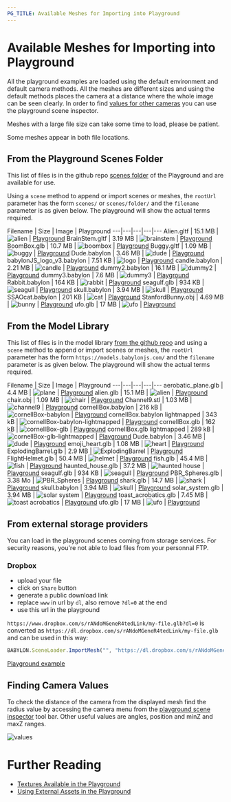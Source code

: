```yaml
---
PG_TITLE: Available Meshes for Importing into Playground
---
```


# Available Meshes for Importing into Playground

All the playground examples are loaded using the default environment and default camera methods. All the meshes are different sizes and using the default methods places the camera at a distance where the whole image can be seen clearly. In order to find [values for other cameras](/resources/meshes_to_load#finding-camera-values) you can use the playground scene inspector.

Meshes with a large file size can take some time to load, please be patient.

Some meshes appear in both file locations.

## From the Playground Scenes Folder

This list of files is in the github repo [scenes folder](https://github.com/BabylonJS/Babylon.js/tree/master/Playground/scenes) of the Playground and are available for use.

Using a `scene` method to append or import scenes or meshes, the `rootUrl` parameter has the form `scenes/` or `scenes/folder/` and the `filename` parameter is as given below. The playground will show the actual terms required.


Filename | Size | Image | Playground
---|---|---|---|---
Alien.gltf | 15.1 MB | ![alien](/img/resources/meshes/alien.png) | [Playground](https://www.babylonjs-playground.com/#8IMNBM#1)
BrainStem.gltf | 3.19 MB | ![brainstem](/img/resources/meshes/brainstem.png) | [Playground](https://www.babylonjs-playground.com/#J62R3F#1)
BoomBox.glb | 10.7 MB | ![boombox](/img/resources/meshes/boombox.png) | [Playground](https://www.babylonjs-playground.com/#QCU8DJ#2)
Buggy.gltf | 1.09 MB | ![buggy](/img/resources/meshes/buggy.png) | [Playground](https://www.babylonjs-playground.com/#K7TJIG#1)
Dude.babylon | 3.46 MB | ![dude](/img/resources/meshes/dude.png) | [Playground](https://www.babylonjs-playground.com/#WLDCUC#2)
babylonJS_logo_v3.babylon | 7.51 KB | ![logo](/img/resources/meshes/logo.png) | [Playground](https://www.babylonjs-playground.com/#17LHMG#1)
candle.babylon | 2.21 MB | ![candle](/img/resources/meshes/candle.png) | [Playground](https://www.babylonjs-playground.com/#TSCJPP#1)
dummy2.babylon | 16.1 MB | ![dummy2](/img/resources/meshes/dummy2.png) | [Playground](https://www.babylonjs-playground.com/#TBK09I#2)
dummy3.babylon | 7.6 MB | ![dummy3](/img/resources/meshes/dummy2.png) | [Playground](https://www.babylonjs-playground.com/#C38BUD#1)
Rabbit.babylon | 164 KB | ![rabbit](/img/resources/meshes/rabbit.png) | [Playground](https://www.babylonjs-playground.com/#NMU4ZM#1)
seagulf.glb | 934 KB | ![seagull](/img/resources/meshes/seagull.png) | [Playground](https://www.babylonjs-playground.com/#8LFTCH#2)
skull.babylon | 3.94 MB | ![skull](/img/resources/meshes/skull.png) | [Playground](https://www.babylonjs-playground.com/#VV935G#2)
SSAOcat.babylon | 201 KB | ![cat](/img/resources/meshes/cat.png) | [Playground](https://www.babylonjs-playground.com/#LCUPCU#1)
StanfordBunny.obj | 4.69 MB | ![bunny](/img/resources/meshes/bunny.png) | [Playground](https://www.babylonjs-playground.com/#95MJI8#1)
ufo.glb | 17 MB | ![ufo](/img/resources/meshes/ufo.png) | [Playground](https://www.babylonjs-playground.com/#058SEW#3)

## From the Model Library

This list of files is in the model library [from the github repo](https://github.com/BabylonJS/MeshesLibrary) and using a `scene` method to append or import scenes or meshes, the `rootUrl` parameter has the form `https://models.babylonjs.com/` and the `filename` parameter is as given below. The playground will show the actual terms required.

Filename | Size | Image | Playground
---|---|---|---|---
aerobatic_plane.glb | 4.4 MB | ![plane](/img/resources/meshes/plane.png) | [Playground](https://www.babylonjs-playground.com/#5NIBE1#1)
alien.glb | 15.1 MB | ![alien](/img/resources/meshes/alien.png) | [Playground](https://www.babylonjs-playground.com/#8IMNBM#2)
chair.obj | 1.09 MB | ![chair](/img/resources/meshes/chair.png) | [Playground](https://www.babylonjs-playground.com/#KJV35B#1)
Channel9.stl | 1.03 MB | ![channel9](/img/resources/meshes/channel9.png) | [Playground](https://www.babylonjs-playground.com/#AJJ8U5#1)
cornellBox.babylon | 216 kB | ![cornellBox-babylon](/img/resources/meshes/cornellBox-babylon.jpg) | [Playground](https://www.babylonjs-playground.com/#4AJ16M#2)
cornellBox.babylon lightmapped | 343 kB | ![cornellBox-babylon-lightmapped](/img/resources/meshes/cornellBox-babylon-lightmapped.jpg) | [Playground](https://www.babylonjs-playground.com/#4AJ16M#5)
cornellBox.glb | 162 kB | ![cornellBox-glb](/img/resources/meshes/cornellBox-glb.jpg) | [Playground](https://www.babylonjs-playground.com/#4AJ16M#3)
cornellBox.glb lightmapped | 289 kB | ![cornellBox-glb-lightmapped](/img/resources/meshes/cornellBox-glb-lightmapped.jpg) | [Playground](https://www.babylonjs-playground.com/#4AJ16M#15)
Dude.babylon | 3.46 MB | ![dude](/img/resources/meshes/dude.png) | [Playground](https://www.babylonjs-playground.com/#WLDCUC#3)
emoji_heart.glb | 1.08 MB | ![heart](/img/resources/meshes/heart.png) | [Playground](https://www.babylonjs-playground.com/#4AJ16M#1)
ExplodingBarrel.glb | 2.9 MB | ![ExplodingBarrel](/img/resources/meshes/ExplodingBarrel.jpg) | [Playground](https://www.babylonjs-playground.com/#4AJ16M#23)
FlightHelmet.glb | 50.4 MB | ![helmet](/img/resources/meshes/helmet.png) | [Playground](https://www.babylonjs-playground.com/#BVK9I0#1)
fish.glb | 45.4 MB | ![fish](/img/resources/meshes/fish.png) | [Playground](https://www.babylonjs-playground.com/#9CMU0F)
haunted_house.glb | 37.2 MB | ![haunted house](/img/resources/meshes/haunted_house.png) | [Playground](https://www.babylonjs-playground.com/#E8UGIC)
seagulf.glb | 934 KB | ![seagull](/img/resources/meshes/seagull.png) | [Playground](https://www.babylonjs-playground.com/#8LFTCH#3)
PBR_Spheres.glb | 3.38 Mo | ![PBR_Spheres](/img/resources/meshes/PBR_Spheres.png) | [Playground](https://www.babylonjs-playground.com/#ISZ7Y2#3)
shark.glb | 14.7 MB | ![shark](/img/resources/meshes/shark.png) | [Playground](https://www.babylonjs-playground.com/#ISZ7Y2)
skull.babylon | 3.94 MB | ![skull](/img/resources/meshes/skull.png) | [Playground](https://www.babylonjs-playground.com/#VV935G#3)
solar_system.glb | 3.94 MB | ![solar system](/img/resources/meshes/solar_system.png) | [Playground](https://www.babylonjs-playground.com/#KILIHT)
toast_acrobatics.glb | 7.45 MB | ![toast acrobatics](/img/resources/meshes/toast_acrobatics.png) | [Playground](https://www.babylonjs-playground.com/#KM2N07)
ufo.glb | 17 MB | ![ufo](/img/resources/meshes/ufo.png) | [Playground](https://www.babylonjs-playground.com/#058SEW#4)

## From external storage providers

You can load in the playground scenes coming from storage services. For security reasons, you're not able to load files from your personnal FTP.

### Dropbox

- upload your file
- click on `Share` button
- generate a public download link
- replace `www` in url by `dl`, also remove `?dl=0` at the end
- use this url in the playground

`https://www.dropbox.com/s/rANdoMGeneR4tedLink/my-file.glb?dl=0` is converted as `https://dl.dropbox.com/s/rANdoMGeneR4tedLink/my-file.glb` and can be used in this way:

```javascript
BABYLON.SceneLoader.ImportMesh("", "https://dl.dropbox.com/s/rANdoMGeneR4tedLink/", "my-file.glb", scene);
```

[Playground example](https://www.babylonjs-playground.com/#8LFTCH#14)

## Finding Camera Values

To check the distance of the camera from the displayed mesh find the radius value by accessing the camera menu from the [playground scene inspector](/features/playground_debuglayer) tool bar. Other useful values are angles, position and minZ and maxZ ranges.

![values](/img/resources/meshes/values.png)

# Further Reading

- [Textures Available in the Playground](/resources/playground_textures)
- [Using External Assets in the Playground](/resources/External_PG_assets)
